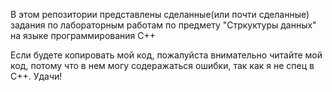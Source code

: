 В этом репозитории представлены сделанные(или почти сделанные) задания по лабораторным работам по предмету "Стркуктуры данных" на языке программирования C++

Если будете копировать мой код, пожалуйста внимательно читайте мой код, потому что в нем могу содеражаться ошибки, так как я не спец в C++. 
Удачи!

